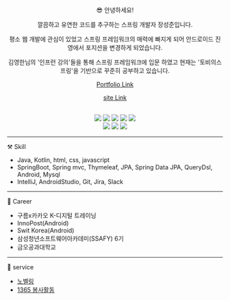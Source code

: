 <div align="center">

 😎 안녕하세요! 
 
 깔끔하고 유연한 코드를 추구하는 스프링 개발자 장성준입니다.
 
 평소 웹 개발에 관심이 있었고 스프링 프레임워크의 매력에 빠지게 되어 안드로이드 진영에서 포지션을 변경하게 되었습니다.
 
 김영한님의 '인프런 강의'들을 통해 스프링 프레임워크에 입문 하였고 현재는 '토비의스프링'을 기반으로 꾸준히 공부하고 있습니다.

 [Portfolio Link](https://github.com/g6y116/Noveling)
 
 [site Link](http://54.180.42.63:8080)
 

 <br/>

 <img src="https://img.shields.io/badge/Kotlin-7F52FF?style=for-the-badge&logo=Kotlin&logoColor=white">
 <img src="https://img.shields.io/badge/Java-007396?style=for-the-badge&logo=Java&logoColor=white">
 <img src="https://img.shields.io/badge/html-E34F26?style=for-the-badge&logo=html5&logoColor=white">
 <img src="https://img.shields.io/badge/css-1572B6?style=for-the-badge&logo=css3&logoColor=white">
 <img src="https://img.shields.io/badge/javascript-F7DF1E?style=for-the-badge&logo=javascript&logoColor=black">

 <br/>
 
 <img src="https://img.shields.io/badge/Spring-6DB33F?style=for-the-badge&logo=Spring&logoColor=white"> 
 <img src="https://img.shields.io/badge/Android-3DDC84?style=for-the-badge&logo=Android&logoColor=white">
 <img src="https://img.shields.io/badge/mysql-4479A1?style=for-the-badge&logo=mysql&logoColor=white">

</div>

***

⚒️ Skill
- Java, Kotlin, html, css, javascript
- SpringBoot, Spring mvc, Thymeleaf, JPA, Spring Data JPA, QueryDsl, Android, Mysql
- IntelliJ, AndroidStudio, Git, Jira, Slack

***

📝 Career

- 구름x카카오 K-디지털 트레이닝
- InnoPost(Android)
- Swit Korea(Android)
- 삼성청년소프트웨어아카데미(SSAFY) 6기
- 금오공과대학교

***

🎈 service 
 - [노벨링](http://54.180.42.63:8080)
 - [1365 봉사활동](https://play.google.com/store/apps/details?id=g6y116.volunteer)
